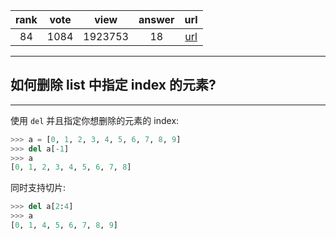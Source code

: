 
| rank | vote | view | answer | url |
|:-:|:-:|:-:|:-:|:-:|
|84|1084|1923753|18| [url](http://stackoverflow.com/questions/627435/how-do-i-remove-an-element-from-a-list-by-index-in-python) |
***

## 如何删除 list 中指定 index 的元素?

***

使用 `del` 并且指定你想删除的元素的 index:

```python
>>> a = [0, 1, 2, 3, 4, 5, 6, 7, 8, 9]
>>> del a[-1]
>>> a
[0, 1, 2, 3, 4, 5, 6, 7, 8]
```

同时支持切片:

```python
>>> del a[2:4]
>>> a
[0, 1, 4, 5, 6, 7, 8, 9]
```